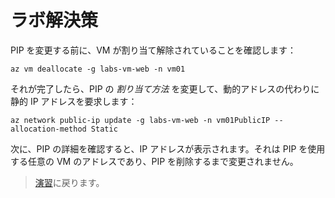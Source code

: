 # ラボ解決策

PIP を変更する前に、VM が割り当て解除されていることを確認します：



```
az vm deallocate -g labs-vm-web -n vm01
```


それが完了したら、PIP の _割り当て方法_ を変更して、動的アドレスの代わりに静的 IP アドレスを要求します：


```
az network public-ip update -g labs-vm-web -n vm01PublicIP --allocation-method Static
```


次に、PIP の詳細を確認すると、IP アドレスが表示されます。それは PIP を使用する任意の VM のアドレスであり、PIP を削除するまで変更されません。

> [演習](README_jp.md)に戻ります。
